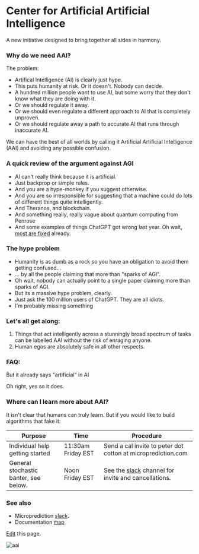 # Center for Artificial Artificial Intelligence 

A new initiative designed to bring together all sides in harmony. 

### Why do we need AAI? 
The problem:

- Artifical Intelligence (AI) is clearly just hype. 
- This puts humanity at risk. Or it doesn't. Nobody can decide. 
- A hundred million people want to use AI, but some worry that they don't know what they are doing with it. 
- Or we should regulate it away.
- Or we should even regulate a different approach to AI that is completely unproven. 
- Or we should regulate away a path to accurate AI that runs through inaccurate AI. 

We can have the best of all worlds by calling it Artificial Artificial Intelligence (AAI) and avoiding any possible confusion. 

### A quick review of the argument against AGI

- AI can't really think because it is artificial. 
- Just backprop or simple rules.
- And you are a hype-monkey if you suggest otherwise. 
- And you are so irresponsible for suggesting that a machine could do lots of different things quite intelligently.
- And Theranos, and blockchain.  
- And something really, really vague about quantum computing from Penrose
- And some examples of things ChatGPT got wrong last year. Oh wait, [most are fixed](https://microprediction.medium.com/remind-me-again-why-large-language-models-cant-think-acab12da63de) already.   

### The hype problem

- Humanity is as dumb as a rock so you have an obligation to avoid them getting confused...
- ... by all the people claiming that more than "sparks of AGI".
- Oh wait, nobody can actually point to a single paper claiming more than sparks of AGI.
- But its a massive hype problem, clearly. 
- Just ask the 100 million users of ChatGPT. They are all idiots.  
- I'm probably missing something

### Let's all get along: 

1. Things that act intelligently across a stunningly broad spectrum of tasks can be labelled AAI without the risk of enraging anyone. 
2. Human egos are absolutely safe in all other respects. 


### FAQ:

But it already says "artificial" in AI

Oh right, yes so it does. 


### Where can I learn more about AAI? 

It isn't clear that humans can truly learn. But if you would like to build algorithms that fake it:

 | Purpose                                                   | Time                | Procedure                                                    |
 |-----------------------------------------------------------|---------------------|--------------------------------------------------------------|
 | Individual help getting started                           |  11:30am Friday EST | Send a cal invite to peter dot cotton at microprediction.com |
 | General stochastic banter, see below.                     |  Noon Friday EST    | See the [slack](https://microprediction.github.io/microprediction/slack.html) channel for invite and cancellations.                                              |
 

### See also 

 - Microprediction [slack](https://microprediction.github.io/microprediction/slack.html). 
 - Documentation [map](https://microprediction.github.io/microprediction/map.html)

[Edit](https://github.com/microprediction/microprediction/blob/master/docs/aai.md) this page. 
    

![aai](https://github.com/microprediction/microprediction/blob/master/docs/assets/images/aai.png)

